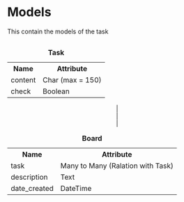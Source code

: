 # Models
This contain the models of the task
<div style="display:flex; flex-direction:column; justify-content:center;align-items:center">
    <table>
        <caption><b>Task</b></caption>
        <tr>
            <th>Name</th>
            <th>Attribute</th>
        </tr>
        <tr>
            <td>content</td>
            <td>Char (max = 150)</td>
        </tr>
        <tr>
            <td>check</td>
            <td>Boolean</td>
        </tr>
        <!-- <tr>
            <td>subtask</td>
            <td>Many to Many (Ralation with subtask)</td>
        </tr> -->
    </table>
    <!-- |<br/>|<br/>|<br/>
    <table>
        <caption><b>Subtask</b> (Child of Task)</caption>
        <description></description>
        <tr>
            <th>Name</th>
            <th>Attribute</th>
        </tr>
        <tr>
            <td>content</td>
            <td>Char (max = 150)</td>
        </tr>
        <tr>
            <td>check</td>
            <td>Boolean</td>
        </tr>
    </table> -->
    |<br/>|<br/>|<br/>
    <table>
        <caption><b>Board</b></caption>
        <tr>
            <th>Name</th>
            <th>Attribute</th>
        </tr>
        <tr>
            <td>task</td>
            <td>Many to Many (Ralation with Task)</td>
        </tr>
        <tr>
            <td>description</td>
            <td>Text</td>
        </tr>
        <tr>
            <td>date_created</td>
            <td>DateTime</td>
        </tr>
    </table>
</div>


